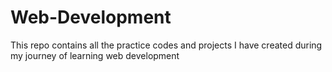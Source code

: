 # Web-Development
This repo contains all the practice codes and projects I have created during my journey of learning web development
